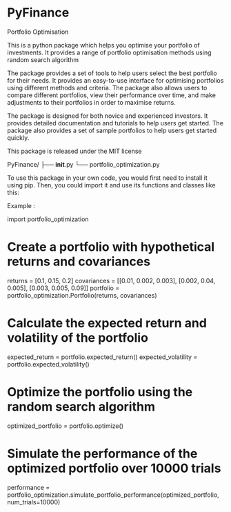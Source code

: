 # PyFinance
Portfolio Optimisation

This is a python package which helps you optimise your portfolio of investments. It provides a range of portfolio optimisation methods using random search algorithm

The package provides a set of tools to help users select the best portfolio for their needs. It provides an easy-to-use interface for optimising portfolios using different methods and criteria. The package also allows users to compare different portfolios, view their performance over time, and make adjustments to their portfolios in order to maximise returns.

The package is designed for both novice and experienced investors. It provides detailed documentation and tutorials to help users get started. The package also provides a set of sample portfolios to help users get started quickly.

This package is released under the MIT license



PyFinance/
├── __init__.py
└── portfolio_optimization.py

To use this package in your own code, you would first need to install it using pip. Then, you could import it and use its functions and classes like this:

Example :

import portfolio_optimization

# Create a portfolio with hypothetical returns and covariances
returns = [0.1, 0.15, 0.2]
covariances = [[0.01, 0.002, 0.003],
               [0.002, 0.04, 0.005],
               [0.003, 0.005, 0.09]]
portfolio = portfolio_optimization.Portfolio(returns, covariances)

# Calculate the expected return and volatility of the portfolio
expected_return = portfolio.expected_return()
expected_volatility = portfolio.expected_volatility()

# Optimize the portfolio using the random search algorithm
optimized_portfolio = portfolio.optimize()

# Simulate the performance of the optimized portfolio over 10000 trials
performance = portfolio_optimization.simulate_portfolio_performance(optimized_portfolio, num_trials=10000)

